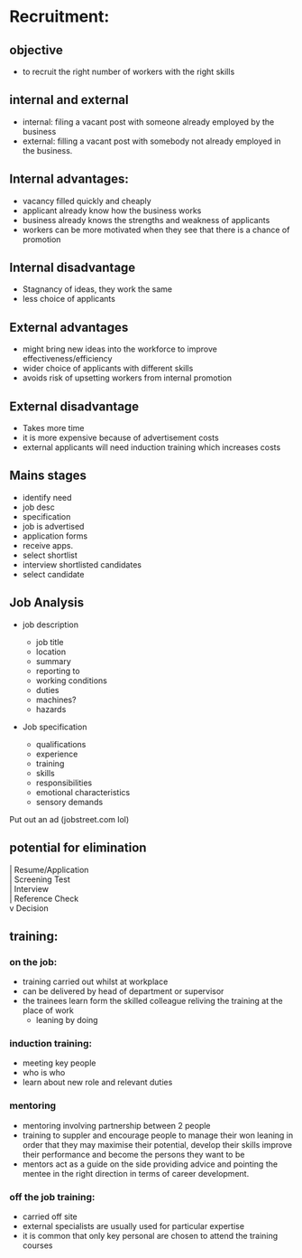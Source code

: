# Recruitment:

## objective
 - to recruit the right number of workers with the right skills

## internal and external
- internal: filing a vacant post with someone already employed by the business
- external: filling a vacant post with somebody not already employed in the business.


## Internal advantages:
 - vacancy filled quickly and cheaply
 - applicant already know how the business works
 - business already knows the strengths and weakness of applicants
 - workers can be more motivated when they see that there is a chance of promotion

## Internal disadvantage
 - Stagnancy of ideas, they work the same
 - less choice of applicants


## External advantages
 - might bring new ideas into the workforce to improve effectiveness/efficiency
 - wider choice of applicants with different skills
 - avoids risk of upsetting workers from internal promotion

## External disadvantage
 - Takes more time
 - it is more expensive because of advertisement costs
 - external applicants will need induction training which increases costs





## Mains stages
 - identify need
 - job desc
 - specification
 - job is advertised
 - application forms
 - receive apps.
 - select shortlist
 - interview shortlisted candidates
 - select candidate


## Job Analysis
 - job description
	 - job title 
	 - location
	 - summary
	 - reporting to
	 - working conditions
	 - duties
	 - machines? 
	 - hazards

 - Job specification
	 - qualifications
	 - experience
	 - training
	 - skills
	 - responsibilities
	 - emotional characteristics
	 - sensory demands



Put out an ad (jobstreet.com lol)

## potential for elimination

|   Resume/Application			 
|   Screening Test				
|   Interview				
|   Reference Check				
v   Decision				


## training:
### on the job:
 - training carried out whilst at workplace
 - can be delivered by head of department or supervisor
 - the trainees learn form the skilled colleague reliving the training at the place of work
	 - leaning by doing

### induction training:
 - meeting key people
 - who is who
 - learn about new role and relevant duties

### mentoring
 - mentoring involving partnership between 2 people
 - training to suppler and encourage people to manage their won leaning in order that they may maximise their potential, develop their skills improve their performance and become the persons they want to be
 - mentors act as a guide on the side providing advice and pointing the mentee in the right direction in terms of career development.


### off the job training:
 - carried off site 
 - external specialists are usually used for particular expertise
 - it is common that only key personal are chosen to attend the training courses



